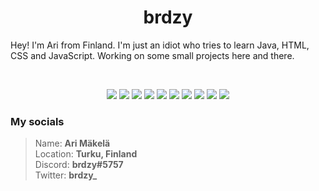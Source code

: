 <h1 align="center">
  <b>brdzy</b>
</h1>

Hey! I'm Ari from Finland. I'm just an idiot who tries to learn Java, HTML, CSS and JavaScript. Working on some small projects
here and there.

<br>

<p>
<div align="center">

  <img src="https://img.shields.io/badge/-Java-5382a1?logo=java&logoColor=ffffff&style=for-the-badge&labelColor=282828">
  <img src="https://img.shields.io/badge/-HTML-E34F26?logo=html5&logoColor=ffffff&style=for-the-badge&labelColor=282828">
  <img src="https://img.shields.io/badge/-CSS-1572B6?logo=css3&logoColor=ffffff&style=for-the-badge&labelColor=282828">
  <img src="https://img.shields.io/badge/-Python-3776AB?logo=python&logoColor=ffffff&style=for-the-badge&labelColor=282828">
  <img src="https://img.shields.io/badge/-JavaScript-F7DF1E?logo=javascript&logoColor=ffffff&style=for-the-badge&labelColor=282828">
  <img src="https://img.shields.io/badge/-Bootstrap-7952B3?logo=bootstrap&logoColor=ffffff&style=for-the-badge&labelColor=282828">
  <img src="https://img.shields.io/badge/-Next.js-000000?logo=next.js&logoColor=ffffff&style=for-the-badge&labelColor=282828">
  <img src="https://img.shields.io/badge/-Node.js-339933?logo=node.js&logoColor=ffffff&style=for-the-badge&labelColor=282828">
  <img src="https://img.shields.io/badge/-React-61DAFB?logo=react&logoColor=ffffff&style=for-the-badge&labelColor=282828">
  <img src="https://img.shields.io/badge/-Tailwind CSS-61DAFB?logo=tailwindcss&logoColor=ffffff&style=for-the-badge&labelColor=282828">

</div>
</p>

### My socials



> Name: **Ari Mäkelä**  
> Location: **Turku, Finland**  
> Discord: **brdzy#5757**  
> Twitter: **brdzy_**
